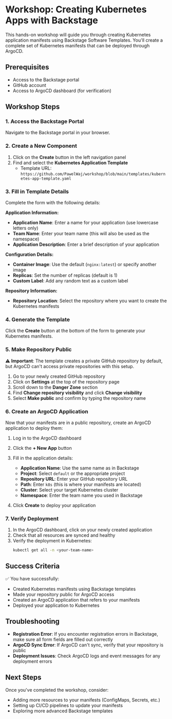 # Workshop: Creating Kubernetes Apps with Backstage

This hands-on workshop will guide you through creating Kubernetes application manifests using Backstage Software Templates. You'll create a complete set of Kubernetes manifests that can be deployed through ArgoCD.

## Prerequisites

- Access to the Backstage portal
- GitHub account
- Access to ArgoCD dashboard (for verification)

## Workshop Steps

### 1. Access the Backstage Portal

Navigate to the Backstage portal in your browser.

### 2. Create a New Component

1. Click on the **Create** button in the left navigation panel
2. Find and select the **Kubernetes Application Template**
   - Template URL: `https://github.com/PawelWaj/workshop/blob/main/templates/kubernetes-app-template.yaml`

### 3. Fill in Template Details

Complete the form with the following details:

**Application Information:**
- **Application Name**: Enter a name for your application (use lowercase letters only)
- **Team Name**: Enter your team name (this will also be used as the namespace)
- **Application Description**: Enter a brief description of your application

**Configuration Details:**
- **Container Image**: Use the default (`nginx:latest`) or specify another image
- **Replicas**: Set the number of replicas (default is 1)
- **Custom Label**: Add any random text as a custom label

**Repository Information:**
- **Repository Location**: Select the repository where you want to create the Kubernetes manifests

### 4. Generate the Template

Click the **Create** button at the bottom of the form to generate your Kubernetes manifests.

### 5. Make Repository Public

⚠️ **Important**: The template creates a private GitHub repository by default, but ArgoCD can't access private repositories with this setup.

1. Go to your newly created GitHub repository
2. Click on **Settings** at the top of the repository page
3. Scroll down to the **Danger Zone** section
4. Find **Change repository visibility** and click **Change visibility**
5. Select **Make public** and confirm by typing the repository name

### 6. Create an ArgoCD Application

Now that your manifests are in a public repository, create an ArgoCD application to deploy them:

1. Log in to the ArgoCD dashboard
2. Click the **+ New App** button
3. Fill in the application details:
   - **Application Name**: Use the same name as in Backstage
   - **Project**: Select `default` or the appropriate project
   - **Repository URL**: Enter your GitHub repository URL
   - **Path**: Enter `k8s` (this is where your manifests are located)
   - **Cluster**: Select your target Kubernetes cluster
   - **Namespace**: Enter the team name you used in Backstage

4. Click **Create** to deploy your application

### 7. Verify Deployment

1. In the ArgoCD dashboard, click on your newly created application
2. Check that all resources are synced and healthy
3. Verify the deployment in Kubernetes:
   ```bash
   kubectl get all -n <your-team-name>
   ```

## Success Criteria

✅ You have successfully:
- Created Kubernetes manifests using Backstage templates
- Made your repository public for ArgoCD access
- Created an ArgoCD application that refers to your manifests
- Deployed your application to Kubernetes

## Troubleshooting

- **Registration Error**: If you encounter registration errors in Backstage, make sure all form fields are filled out correctly
- **ArgoCD Sync Error**: If ArgoCD can't sync, verify that your repository is public
- **Deployment Issues**: Check ArgoCD logs and event messages for any deployment errors

## Next Steps

Once you've completed the workshop, consider:
- Adding more resources to your manifests (ConfigMaps, Secrets, etc.)
- Setting up CI/CD pipelines to update your manifests
- Exploring more advanced Backstage templates
